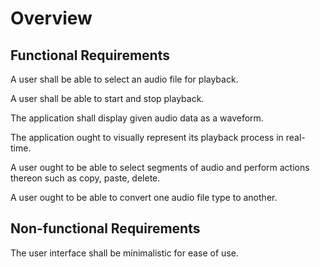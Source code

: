 # Overview


## Functional Requirements

A user shall be able to select an audio file for playback.

A user shall be able to start and stop playback.

The application shall display given audio data as a waveform.

The application ought to visually represent its playback process in real-time.

A user ought to be able to select segments of audio and perform actions thereon such as copy, paste, delete.

A user ought to be able to convert one audio file type to another.

## Non-functional Requirements

The user interface shall be minimalistic for ease of use.

